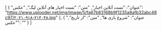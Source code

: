 [
  {
    "عنوان": "تست آنلاین اخبار",
    "متن": "تست اخبار های آنلاین لیگ",
    "عکس": "https://www.uplooder.net/img/image/5/fa67b83168b9f1235a8afb32abc48c97/۲۰۲۱۰۹۱۸-۲۱۴۰۴۸.jpg"
  },
  {
    "عنوان": "شروع بازی ها",
    "متن": "از تاریخ",
    "عکس": ""
  }
]
